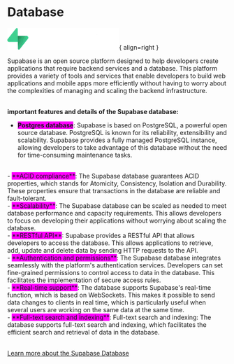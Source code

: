 # <i class="fas fa-database"></i> Database

![Logo Supabase](supabase-logo.webp){ align=right }

<div style="display: flex; align-items: center;">
    <div style="flex: 8;">
        Supabase is an open source platform designed to help developers create applications that require backend services and a database. This platform provides a variety of tools and services that enable developers to build web applications and mobile apps more efficiently without having to worry about the complexities of managing and scaling the backend infrastructure.
    </div>
</div>
<br>



**important features and details of the Supabase database:**

- <span style="background-color: fuchsia;">**Postgres database**</span>: Supabase is based on PostgreSQL, a powerful open source database. PostgreSQL is known for its reliability, extensibility and scalability. Supabase provides a fully managed PostgreSQL instance, allowing developers to take advantage of this database without the need for time-consuming maintenance tasks.
<br>
- <span style="background-color: fuchsia;">**ACID compliance**</span>: The Supabase database guarantees ACID properties, which stands for Atomicity, Consistency, Isolation and Durability. These properties ensure that transactions in the database are reliable and fault-tolerant.
<br>
- <span style="background-color: fuchsia;">**Scalability**</span>: The Supabase database can be scaled as needed to meet database performance and capacity requirements. This allows developers to focus on developing their applications without worrying about scaling the database.
<br>
- <span style="background-color: fuchsia;">**RESTful API**</span>: Supabase provides a RESTful API that allows developers to access the database. This allows applications to retrieve, add, update and delete data by sending HTTP requests to the API.
<br>
- <span style="background-color: fuchsia;">**Authentication and permissions**</span>: The Supabase database integrates seamlessly with the platform's authentication services. Developers can set fine-grained permissions to control access to data in the database. This facilitates the implementation of secure access rules.
<br>
- <span style="background-color: fuchsia;">**Real-time support**</span>: The database supports Supabase's real-time function, which is based on WebSockets. This makes it possible to send data changes to clients in real time, which is particularly useful when several users are working on the same data at the same time.
<br>
- <span style="background-color: fuchsia;">**Full-text search and indexing**</span>: Full-text search and indexing: The database supports full-text search and indexing, which facilitates the efficient search and retrieval of data in the database.
<br>
<br>

[Learn more about the Supabase Database](https://supabase.com/database)



  
